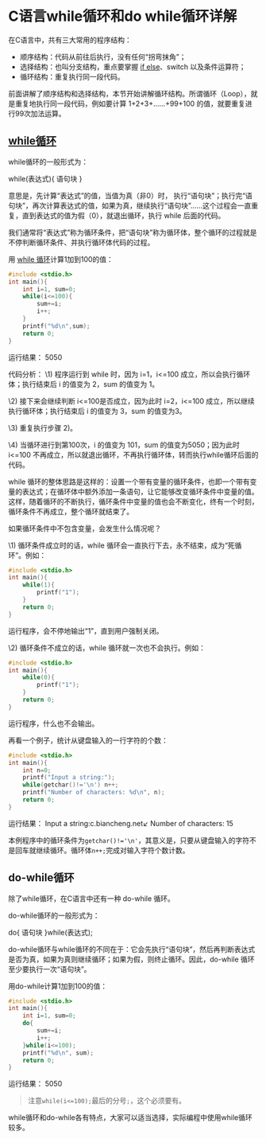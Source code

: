 # C语言while循环和do while循环详解

在C语言中，共有三大常用的程序结构：

- 顺序结构：代码从前往后执行，没有任何“拐弯抹角”；
- 选择结构：也叫分支结构，重点要掌握 [if else](http://c.biancheng.net/c/if_else/)、switch 以及条件运算符；
- 循环结构：重复执行同一段代码。


前面讲解了顺序结构和选择结构，本节开始讲解循环结构。所谓循环（Loop），就是重复地执行同一段代码，例如要计算 1+2+3+……+99+100 的值，就要重复进行99次加法运算。

## [while循环](http://c.biancheng.net/view/180.html)

while循环的一般形式为：

while(表达式){
  语句块
}

意思是，先计算“表达式”的值，当值为真（非0）时， 执行“语句块”；执行完“语句块”，再次计算表达式的值，如果为真，继续执行“语句块”……这个过程会一直重复，直到表达式的值为假（0），就退出循环，执行 while 后面的代码。

我们通常将“表达式”称为循环条件，把“语句块”称为循环体，整个循环的过程就是不停判断循环条件、并执行循环体代码的过程。

用 [while 循环](http://c.biancheng.net/view/180.html)计算1加到100的值：

```c
#include <stdio.h>
int main(){
    int i=1, sum=0;
    while(i<=100){
        sum+=i;
        i++;
    }
    printf("%d\n",sum);
    return 0;
}
```

运行结果：
5050

代码分析：
\1) 程序运行到 while 时，因为 i=1，i<=100 成立，所以会执行循环体；执行结束后 i 的值变为 2，sum 的值变为 1。

\2) 接下来会继续判断 i<=100是否成立，因为此时 i=2，i<=100 成立，所以继续执行循环体；执行结束后 i 的值变为 3，sum 的值变为3。

\3) 重复执行步骤 2)。

\4) 当循环进行到第100次，i 的值变为 101，sum 的值变为5050；因为此时 i<=100 不再成立，所以就退出循环，不再执行循环体，转而执行while循环后面的代码。

while 循环的整体思路是这样的：设置一个带有变量的循环条件，也即一个带有变量的表达式；在循环体中额外添加一条语句，让它能够改变循环条件中变量的值。这样，随着循环的不断执行，循环条件中变量的值也会不断变化，终有一个时刻，循环条件不再成立，整个循环就结束了。

如果循环条件中不包含变量，会发生什么情况呢？

\1) 循环条件成立时的话，while 循环会一直执行下去，永不结束，成为“死循环”。例如：

```c
#include <stdio.h>
int main(){
    while(1){
        printf("1");
    }
    return 0;
}
```

运行程序，会不停地输出“1”，直到用户强制关闭。

\2) 循环条件不成立的话，while 循环就一次也不会执行。例如：

```c
#include <stdio.h>
int main(){
    while(0){
        printf("1");
    }
    return 0;
}
```

运行程序，什么也不会输出。

再看一个例子，统计从键盘输入的一行字符的个数：

```c
#include <stdio.h>
int main(){
    int n=0;
    printf("Input a string:");
    while(getchar()!='\n') n++;
    printf("Number of characters: %d\n", n);
    return 0;
}
```

运行结果：
Input a string:c.biancheng.net↙
Number of characters: 15

本例程序中的循环条件为`getchar()!='\n'`，其意义是，只要从键盘输入的字符不是回车就继续循环。循环体`n++;`完成对输入字符个数计数。

## do-while循环

除了while循环，在C语言中还有一种 do-while 循环。

do-while循环的一般形式为：

do{
  语句块
}while(表达式);

do-while循环与while循环的不同在于：它会先执行“语句块”，然后再判断表达式是否为真，如果为真则继续循环；如果为假，则终止循环。因此，do-while 循环至少要执行一次“语句块”。

用do-while计算1加到100的值：

```c
#include <stdio.h>
int main(){
    int i=1, sum=0;
    do{
        sum+=i;
        i++;
    }while(i<=100);
    printf("%d\n", sum);
    return 0;
}
```

运行结果：
5050

> 注意`while(i<=100);`最后的分号`;`，这个必须要有。

while循环和do-while各有特点，大家可以适当选择，实际编程中使用while循环较多。